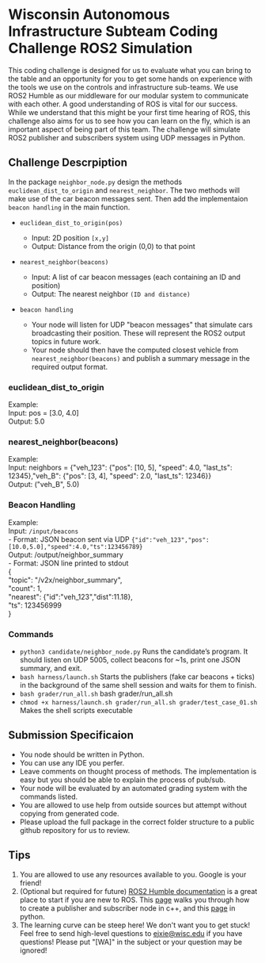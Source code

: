 # Wisconsin Autonomous Infrastructure Subteam Coding Challenge ROS2 Simulation 

This coding challenge is designed for us to evaluate what you can bring to the table and an opportunity for you to get some hands on experience with the tools we use on the controls and infrastructure sub-teams. We use ROS2 Humble as our middleware for our modular system to communicate with each other. A good understanding of ROS is vital for our success. While we understand that this might be your first time hearing of ROS, this challenge also aims for us to see how you can learn on the fly, which is an important aspect of being part of this team. The challenge will simulate ROS2 publisher and subscribers system using UDP messages in Python.

## Challenge Descrpiption

In the package `neighbor_node.py` design the methods `euclidean_dist_to_origin` and `nearest_neighbor`. The two methods will make use of the car beacon messages sent. Then add the implementaion `beacon handling` in the main function. 

- `euclidean_dist_to_origin(pos)`
    - Input: 2D position `[x,y]`
    - Output: Distance from the origin (0,0) to that point

- `nearest_neighbor(beacons)`
    - Input: A list of car beacon messages (each containing an ID and position) 
    - Output: The nearest neighbor `(ID and distance)`

- `beacon handling`
    - Your node will listen for UDP "beacon messages" that simulate cars broadcasting their position. These will represent the ROS2 output topics in future work.
    - Your node should then have the computed closest vehicle from `nearest_neighbor(beacons)` and publish a summary message in the required output format. 


### euclidean_dist_to_origin
Example:   
    Input: pos = [3.0, 4.0]   
    Output: 5.0    

### nearest_neighbor(beacons)  
Example:    
    Input: neighbors = {"veh_123": {"pos": [10, 5], "speed": 4.0, "last_ts": 12345},"veh_B":   {"pos": [3, 4],  "speed": 2.0, "last_ts": 12346}}   
    Output: ("veh_B", 5.0)   

### Beacon Handling  
Example:   
    Input: `/input/beacons`   
    - Format: JSON beacon sent via UDP `{"id":"veh_123","pos":[10.0,5.0],"speed":4.0,"ts":123456789}`    
    Output: /output/neighbor_summary    
    - Format: JSON line printed to stdout    
    {     
        "topic": "/v2x/neighbor_summary",    
        "count": 1,    
        "nearest": {"id":"veh_123","dist":11.18},    
        "ts": 123456999     
    }   
    
### Commands
- `python3 candidate/neighbor_node.py` Runs the candidate’s program. It should listen on UDP 5005, collect beacons for ~1s, print one JSON summary, and exit.    
- `bash harness/launch.sh` Starts the publishers (fake car beacons + ticks) in the background of the same shell session and waits for them to finish.    
- `bash grader/run_all.sh` bash grader/run_all.sh   
- `chmod +x harness/launch.sh grader/run_all.sh grader/test_case_01.sh` Makes the shell scripts executable     

    

## Submission Specificaion
- You node should be written in Python.
- You can use any IDE you perfer.
- Leave comments on thought process of methods. The implementation is easy but you should be able to explain the process of pub/sub.
- Your node will be evaluated by an automated grading system with the commands listed.
- You are allowed to use help from outside sources but attempt without copying from generated code.
- Please upload the full package in the correct folder structure to a public github repository for us to review.  



## Tips

1. You are allowed to use any resources available to you. Google is your friend!
2. (Optional but required for future) [ROS2 Humble documentation](https://docs.ros.org/en/foxy/Releases/Release-Humble-Hawksbill.html) is a great place to start if you are new to ROS. This [page](https://docs.ros.org/en/humble/Tutorials/Beginner-Client-Libraries/Writing-A-Simple-Cpp-Publisher-And-Subscriber.html) walks you through how to create a publisher and subscriber node in c++, and this [page](https://docs.ros.org/en/humble/Tutorials/Beginner-Client-Libraries/Writing-A-Simple-Py-Publisher-And-Subscriber.html) in python.
4. The learning curve can be steep here! We don't want you to get stuck! Feel free to send high-level questions to ejxie@wisc.edu if you have questions! Please put "[WA]" in the subject or your question may be ignored!
